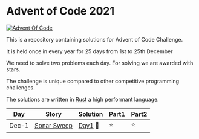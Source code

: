 # Advent of Code 2021

[![Advent Of Code](https://miro.medium.com/max/1200/1*XtCMwEXZe2VcH-jfcHwCBQ.jpeg)](https://adventofcode.com/)

This is a repository containing solutions for Advent of Code Challenge. 

It is held once in every year for 25 days from 1st to 25th December 

We need to solve two problems each day. For solving we are awarded with stars.

The challenge is unique compared to other competitive programming challenges.

The solutions are written in [Rust](https://www.rust-lang.org/) a high performant language.

| Day | Story | Solution | Part1 | Part2 |
| --- | --- | --- | --- | --- |
| Dec-1 | [Sonar Sweep](https://adventofcode.com/2021/day/1) | [Day1](./src/day1.rs) 🚢 | ⭐ | ⭐ | 

